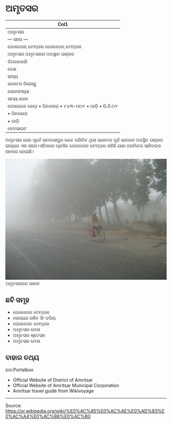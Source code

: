 # ଅମୃତସର

| Col1 |
| --- |
| ଅମୃତସର |
| — ସହର — |
| ଗୋଲଡେନ୍ ଟେମ୍ପଲ ଗୋଲଡେନ୍ ଟେମ୍ପଲ |
| ଅମୃତସର ଅମୃତସରର ଅବସ୍ଥାନ ପଞ୍ଜାବ |
| ଦିଗବାରେଣି |
| ଦେଶ |
| ରାଜ୍ୟ |
| ଭାରତର ଜିଲାସବୁ |
| ଲୋକସଂଖ୍ୟା |
| ସମୟ ଜୋନ |
| ଦେଖାଇବେ କୋଡ଼ • ପିନକୋଡ଼ • ୧୪୩-୦୦୧ • ଗାଡ଼ି • ପି.ବି.୦୨ |
| • ପିନକୋଡ଼ |
| • ଗାଡ଼ି |
| ବେବସାଇଟ |

ଅମୃତସର ଯାହା ପୂର୍ବେ ରାମଦାସପୁର ଭବେ ପରିଚିତ ଥିଲା ଭାରତର ପୂର୍ବ ଭାଗରେ ଅବସ୍ଥିତ ପଞ୍ଜାବ ରାଜ୍ୟର ଏକ ସହର।ଏହିଠାରେ ପ୍ରସିଦ୍ଦ ଗୋଲଡେନ ଟେମ୍ପଲ ରହିଛି ଯାହା ହରମିନ୍ଦର ସାହିବଙ୍କ ନାମରେ ହୋଇଛି।

![](../../images/1a424d8c351a561a.jpg)
*ଅମୃତସରରେ ସକାଳ*

## ଛବି ସମୂହ

- ଗୋଲଡେନ ଟେମ୍ପଲ
- ମହାରାଯା ରଞିତ ସିଂ ବଗିଚା
- ଗୋଲଡେନ ଟେମ୍ପଲ
- ଅମୃତସର ମେଳା
- ଅମୃତସର ଷ୍ଟେସନ
- ଅମୃତସର ମେଳା

## ବାହାର ତଥ୍ୟ

ଛାଞ୍ଚ:Portalbox

- Official Website of District of Amritsar
- Official Website of Amritsar Municipal Corporation
- Amritsar travel guide from Wikivoyage

---
Source: https://or.wikipedia.org/wiki/%E0%AC%85%E0%AC%AE%E0%AD%83%E0%AC%A4%E0%AC%B8%E0%AC%B0
